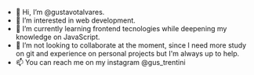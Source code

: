 - 👋 Hi, I’m @gustavotalvares.
- 👀 I’m interested in web development.
- 🌱 I’m currently learning frontend tecnologies while deepening my knowledge on JavaScript.
- 💞️ I’m not looking to collaborate at the moment, since I need more study on git and experience on personal projects but I'm always up to help.
- 📫 You can reach me on my instagram @gus_trentini

<!---
gustavotalvares/gustavotalvares is a ✨ special ✨ repository because its `README.md` (this file) appears on your GitHub profile.
You can click the Preview link to take a look at your changes.
--->
